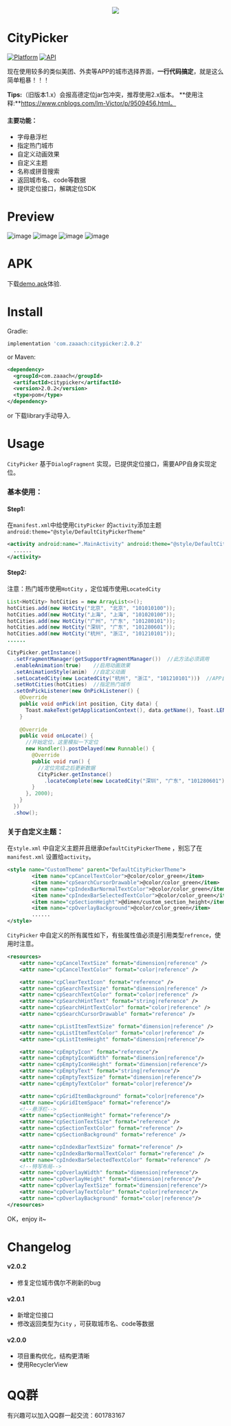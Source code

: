 <p align="center">
<img src="art/header.png">
</p>

# CityPicker

[![Platform](https://img.shields.io/badge/platform-android-green.svg)](http://developer.android.com/index.html) [![API](https://img.shields.io/badge/API-14%2B-yellow.svg?style=flat)](https://android-arsenal.com/api?level=14)

现在使用较多的类似美团、外卖等APP的城市选择界面，**一行代码搞定**，就是这么简单粗暴！！！

**Tips:**（旧版本1.x）会报高德定位jar包冲突，推荐使用2.x版本。
**使用注释:**https://www.cnblogs.com/Im-Victor/p/9509456.html。

#### 主要功能：

-   字母悬浮栏
-   指定热门城市
-   自定义动画效果
-   自定义主题
-   名称或拼音搜索
-   返回城市名、code等数据
-   提供定位接口，解耦定位SDK

# Preview

![image](https://github.com/zaaach/CityPicker/raw/master/art/screen.gif) ![image](https://github.com/zaaach/CityPicker/raw/master/art/screen1.gif)
![image](https://github.com/zaaach/CityPicker/raw/master/art/screen2.gif) ![image](https://github.com/zaaach/CityPicker/raw/master/art/screen3.gif)

# APK

下载[demo.apk](https://github.com/zaaach/CityPicker/raw/master/art/demo.apk)体验.

# Install

Gradle:

```groovy
implementation 'com.zaaach:citypicker:2.0.2'
```

or Maven:

```xml
<dependency>
  <groupId>com.zaaach</groupId>
  <artifactId>citypicker</artifactId>
  <version>2.0.2</version>
  <type>pom</type>
</dependency>
```

or 下载library手动导入.

# Usage

`CityPicker` 基于`DialogFragment` 实现，已提供定位接口，需要APP自身实现定位。

### 基本使用：

#### Step1:

在`manifest.xml`中给使用`CityPicker` 的`activity`添加主题`android:theme="@style/DefaultCityPickerTheme"`

```xml
<activity android:name=".MainActivity" android:theme="@style/DefaultCityPickerTheme">
  ......
</activity>
```

#### Step2:

注意：热门城市使用`HotCity` ，定位城市使用`LocatedCity` 

```java
List<HotCity> hotCities = new ArrayList<>();
hotCities.add(new HotCity("北京", "北京", "101010100"));
hotCities.add(new HotCity("上海", "上海", "101020100"));
hotCities.add(new HotCity("广州", "广东", "101280101"));
hotCities.add(new HotCity("深圳", "广东", "101280601"));
hotCities.add(new HotCity("杭州", "浙江", "101210101"));
......

CityPicker.getInstance()
  .setFragmentManager(getSupportFragmentManager())	//此方法必须调用
  .enableAnimation(true)	//启用动画效果
  .setAnimationStyle(anim)	//自定义动画
  .setLocatedCity(new LocatedCity("杭州", "浙江", "101210101")))  //APP自身已定位的城市，默认为null（定位失败）
  .setHotCities(hotCities)	//指定热门城市
  .setOnPickListener(new OnPickListener() {
    @Override
    public void onPick(int position, City data) {
      Toast.makeText(getApplicationContext(), data.getName(), Toast.LENGTH_SHORT).show();
    }
      
    @Override
    public void onLocate() {
      //开始定位，这里模拟一下定位
      new Handler().postDelayed(new Runnable() {
        @Override
        public void run() {
          //定位完成之后更新数据
          CityPicker.getInstance()
            .locateComplete(new LocatedCity("深圳", "广东", "101280601"), LocateState.SUCCESS);
        }
      }, 2000);
    }
  })
  .show();
```

### 关于自定义主题：

在`style.xml` 中自定义主题并且继承`DefaultCityPickerTheme` ，别忘了在`manifest.xml` 设置给`activity`。

```xml
<style name="CustomTheme" parent="DefaultCityPickerTheme">
        <item name="cpCancelTextColor">@color/color_green</item>
        <item name="cpSearchCursorDrawable">@color/color_green</item>
        <item name="cpIndexBarNormalTextColor">@color/color_green</item>
        <item name="cpIndexBarSelectedTextColor">@color/color_green</item>
        <item name="cpSectionHeight">@dimen/custom_section_height</item>
        <item name="cpOverlayBackground">@color/color_green</item>
  		......
</style>
```

`CityPicker` 中自定义的所有属性如下，有些属性值必须是引用类型`refrence`，使用时注意。

```xml
<resources>
    <attr name="cpCancelTextSize" format="dimension|reference" />
    <attr name="cpCancelTextColor" format="color|reference" />

    <attr name="cpClearTextIcon" format="reference" />
    <attr name="cpSearchTextSize" format="dimension|reference" />
    <attr name="cpSearchTextColor" format="color|reference" />
    <attr name="cpSearchHintText" format="string|reference" />
    <attr name="cpSearchHintTextColor" format="color|reference" />
    <attr name="cpSearchCursorDrawable" format="reference" />

    <attr name="cpListItemTextSize" format="dimension|reference" />
    <attr name="cpListItemTextColor" format="color|reference" />
    <attr name="cpListItemHeight" format="dimension|reference"/>

    <attr name="cpEmptyIcon" format="reference"/>
    <attr name="cpEmptyIconWidth" format="dimension|reference"/>
    <attr name="cpEmptyIconHeight" format="dimension|reference"/>
    <attr name="cpEmptyText" format="string|reference"/>
    <attr name="cpEmptyTextSize" format="dimension|reference"/>
    <attr name="cpEmptyTextColor" format="color|reference"/>

    <attr name="cpGridItemBackground" format="color|reference"/>
    <attr name="cpGridItemSpace" format="reference"/>
	<!--悬浮栏-->
    <attr name="cpSectionHeight" format="reference"/>
    <attr name="cpSectionTextSize" format="reference" />
    <attr name="cpSectionTextColor" format="reference" />
    <attr name="cpSectionBackground" format="reference" />

    <attr name="cpIndexBarTextSize" format="reference" />
    <attr name="cpIndexBarNormalTextColor" format="reference" />
    <attr name="cpIndexBarSelectedTextColor" format="reference" />
	<!--特写布局-->
    <attr name="cpOverlayWidth" format="dimension|reference"/>
    <attr name="cpOverlayHeight" format="dimension|reference"/>
    <attr name="cpOverlayTextSize" format="dimension|reference"/>
    <attr name="cpOverlayTextColor" format="color|reference"/>
    <attr name="cpOverlayBackground" format="color|reference"/>
</resources>
```

OK，enjoy it~

# Changelog 

#### v2.0.2

-   修复定位城市偶尔不刷新的bug

#### v2.0.1

-   新增定位接口
-   修改返回类型为`City` ，可获取城市名、code等数据

#### v2.0.0

-   项目重构优化，结构更清晰
-   使用RecyclerView

# QQ群

有兴趣可以加入QQ群一起交流：601783167

